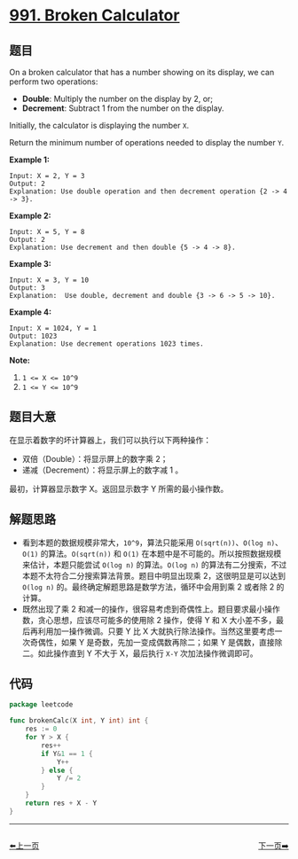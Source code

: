 # [991. Broken Calculator](https://leetcode.com/problems/broken-calculator/)


## 题目

On a broken calculator that has a number showing on its display, we can perform two operations:

- **Double**: Multiply the number on the display by 2, or;
- **Decrement**: Subtract 1 from the number on the display.

Initially, the calculator is displaying the number `X`.

Return the minimum number of operations needed to display the number `Y`.

**Example 1:**

```
Input: X = 2, Y = 3
Output: 2
Explanation: Use double operation and then decrement operation {2 -> 4 -> 3}.
```

**Example 2:**

```
Input: X = 5, Y = 8
Output: 2
Explanation: Use decrement and then double {5 -> 4 -> 8}.
```

**Example 3:**

```
Input: X = 3, Y = 10
Output: 3
Explanation:  Use double, decrement and double {3 -> 6 -> 5 -> 10}.
```

**Example 4:**

```
Input: X = 1024, Y = 1
Output: 1023
Explanation: Use decrement operations 1023 times.
```

**Note:**

1. `1 <= X <= 10^9`
2. `1 <= Y <= 10^9`

## 题目大意

在显示着数字的坏计算器上，我们可以执行以下两种操作：

- 双倍（Double）：将显示屏上的数字乘 2；
- 递减（Decrement）：将显示屏上的数字减 1 。

最初，计算器显示数字 X。返回显示数字 Y 所需的最小操作数。

## 解题思路

- 看到本题的数据规模非常大，`10^9`，算法只能采用 `O(sqrt(n))`、`O(log n)`、`O(1)` 的算法。`O(sqrt(n))` 和 `O(1)` 在本题中是不可能的。所以按照数据规模来估计，本题只能尝试 `O(log n)` 的算法。`O(log n)` 的算法有二分搜索，不过本题不太符合二分搜索算法背景。题目中明显出现乘 2，这很明显是可以达到 `O(log n)` 的。最终确定解题思路是数学方法，循环中会用到乘 2 或者除 2 的计算。
- 既然出现了乘 2 和减一的操作，很容易考虑到奇偶性上。题目要求最小操作数，贪心思想，应该尽可能多的使用除 2 操作，使得 Y 和 X 大小差不多，最后再利用加一操作微调。只要 Y 比 X 大就执行除法操作。当然这里要考虑一次奇偶性，如果 Y 是奇数，先加一变成偶数再除二；如果 Y 是偶数，直接除二。如此操作直到 Y 不大于 X，最后执行 `X-Y` 次加法操作微调即可。

## 代码

```go
package leetcode

func brokenCalc(X int, Y int) int {
	res := 0
	for Y > X {
		res++
		if Y&1 == 1 {
			Y++
		} else {
			Y /= 2
		}
	}
	return res + X - Y
}
```


----------------------------------------------
<div style="display: flex;justify-content: space-between;align-items: center;">
<p><a href="https://books.halfrost.com/leetcode/ChapterFour/0900~0999/0990.Satisfiability-of-Equality-Equations/">⬅️上一页</a></p>
<p><a href="https://books.halfrost.com/leetcode/ChapterFour/0900~0999/0992.Subarrays-with-K-Different-Integers/">下一页➡️</a></p>
</div>
